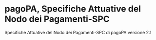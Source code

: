 # pagoPA, Specifiche Attuative del Nodo dei Pagamenti-SPC 

Specifiche Attuative del Nodo dei Pagamenti-SPC di pagoPA versione 2.1
